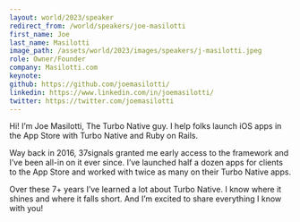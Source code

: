 ```yaml
---
layout: world/2023/speaker
redirect_from: /world/speakers/joe-masilotti
first_name: Joe
last_name: Masilotti
image_path: /assets/world/2023/images/speakers/j-masilotti.jpeg
role: Owner/Founder
company: Masilotti.com
keynote:
github: https://github.com/joemasilotti/
linkedin: https://www.linkedin.com/in/joemasilotti/
twitter: https://twitter.com/joemasilotti
---
```


Hi! I’m Joe Masilotti, The Turbo Native guy. I help folks launch iOS apps in the App Store with Turbo Native and Ruby on Rails.

Way back in 2016, 37signals granted me early access to the framework and I’ve been all-in on it ever since. I’ve launched half a dozen apps for clients to the App Store and worked with twice as many on their Turbo Native apps.

Over these 7+ years I’ve learned a lot about Turbo Native. I know where it shines and where it falls short. And I’m excited to share everything I know with you!
